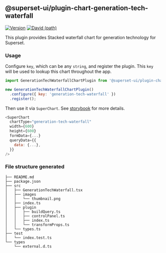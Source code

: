 ## @superset-ui/plugin-chart-generation-tech-waterfall

[![Version](https://img.shields.io/npm/v/@superset-ui/plugin-chart-generation-tech-waterfall.svg?style=flat-square)](https://img.shields.io/npm/v/@superset-ui/plugin-chart-generation-tech-waterfall.svg?style=flat-square)
[![David (path)](https://img.shields.io/david/apache-superset/superset-ui.svg?path=packages%2Fsuperset-ui-plugin-chart-generation-tech-waterfall&style=flat-square)](https://david-dm.org/apache-superset/superset-ui?path=packages/superset-ui-plugin-chart-generation-tech-waterfall)

This plugin provides Stacked waterfall chart for generation technology for Superset.

### Usage

Configure `key`, which can be any `string`, and register the plugin. This `key` will be used to lookup this chart throughout the app.

```js
import GenerationTechWaterfallChartPlugin from '@superset-ui/plugin-chart-generation-tech-waterfall';

new GenerationTechWaterfallChartPlugin()
  .configure({ key: 'generation-tech-waterfall' })
  .register();
```

Then use it via `SuperChart`. See [storybook](https://apache-superset.github.io/superset-ui/?selectedKind=plugin-chart-generation-tech-waterfall) for more details.

```js
<SuperChart
  chartType="generation-tech-waterfall"
  width={600}
  height={600}
  formData={...}
  queryData={{
    data: {...},
  }}
/>
```

### File structure generated

```
├── README.md
├── package.json
├── src
│   ├── GenerationTechWaterfall.tsx
│   ├── images
│   │   └── thumbnail.png
│   ├── index.ts
│   ├── plugin
│   │   ├── buildQuery.ts
│   │   ├── controlPanel.ts
│   │   ├── index.ts
│   │   └── transformProps.ts
│   └── types.ts
├── test
│   └── index.test.ts
└── types
    └── external.d.ts
```